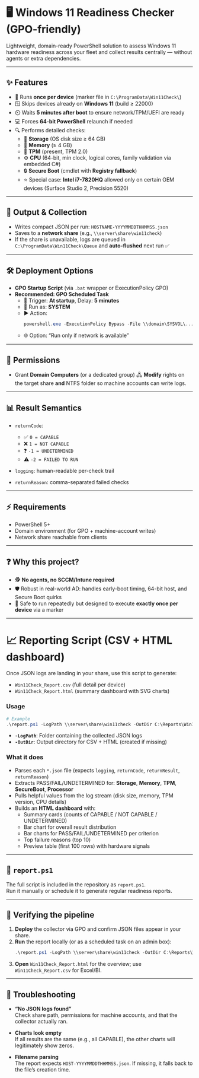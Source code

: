 # 🖥️ Windows 11 Readiness Checker (GPO-friendly)

Lightweight, domain-ready PowerShell solution to assess Windows 11 hardware readiness across your fleet and collect results centrally — without agents or extra dependencies.  

---

## ✨ Features
- 🛑 Runs **once per device** (marker file in `C:\ProgramData\Win11Check\`)  
- 🪟 Skips devices already on **Windows 11** (build ≥ 22000)  
- ⏲️ Waits **5 minutes after boot** to ensure network/TPM/UEFI are ready  
- 💻 Forces **64-bit PowerShell** relaunch if needed  
- 🔍 Performs detailed checks:
  - 💾 **Storage** (OS disk size ≥ 64 GB)  
  - 🧠 **Memory** (≥ 4 GB)  
  - 🔐 **TPM** (present, TPM 2.0)  
  - ⚙️ **CPU** (64-bit, min clock, logical cores, family validation via embedded C#)  
  - 🔒 **Secure Boot** (cmdlet with **Registry fallback**)  
  - ⭐ Special case: **Intel i7-7820HQ** allowed only on certain OEM devices (Surface Studio 2, Precision 5520)  

---

## 📂 Output & Collection
- Writes compact JSON per run: `HOSTNAME-YYYYMMDDTHHMMSS.json`  
- Saves to a **network share** (e.g., `\\server\share\win11check`)  
- If the share is unavailable, logs are queued in  
  `C:\ProgramData\Win11Check\Queue` and **auto-flushed** next run ✅  

---

## 🛠️ Deployment Options
- **GPO Startup Script** (via `.bat` wrapper or ExecutionPolicy GPO)  
- **Recommended: GPO Scheduled Task**  
  - 🔄 Trigger: **At startup**, Delay: **5 minutes**  
  - 👤 Run as: **SYSTEM**  
  - ▶️ Action:  
    ```powershell
    powershell.exe -ExecutionPolicy Bypass -File \\domain\SYSVOL\...\Win11Readiness.ps1
    ```
  - 🌐 Option: “Run only if network is available”  

---

## 🔑 Permissions
- Grant **Domain Computers** (or a dedicated group) 🖧 **Modify** rights on the target share **and** NTFS folder so machine accounts can write logs.  

---

## 📊 Result Semantics
- `returnCode`:  
  - ✅ `0 = CAPABLE`  
  - ❌ `1 = NOT CAPABLE`  
  - ❓ `-1 = UNDETERMINED`  
  - ⚠️ `-2 = FAILED TO RUN`  

- `logging`: human-readable per-check trail  
- `returnReason`: comma-separated failed checks  

---

## ⚡ Requirements 
- PowerShell 5+  
- Domain environment (for GPO + machine-account writes)  
- Network share reachable from clients  

---

## ❓ Why this project?
- 🕵️ **No agents, no SCCM/Intune required**  
- 🛡️ Robust in real-world AD: handles early-boot timing, 64-bit host, and Secure Boot quirks  
- 🔂 Safe to run repeatedly but designed to execute **exactly once per device** via a marker  

---

# 📈 Reporting Script (CSV + HTML dashboard)

Once JSON logs are landing in your share, use this script to generate:  
- `Win11Check_Report.csv` (full detail per device)  
- `Win11Check_Report.html` (summary dashboard with SVG charts)

### Usage
```powershell
# Example
.\report.ps1 -LogPath \\server\share\win11check -OutDir C:\Reports\Win11
```

- **`-LogPath`**: Folder containing the collected JSON logs  
- **`-OutDir`**: Output directory for CSV + HTML (created if missing)

### What it does
- Parses each `*.json` file (expects `logging`, `returnCode`, `returnResult`, `returnReason`)  
- Extracts PASS/FAIL/UNDETERMINED for: **Storage**, **Memory**, **TPM**, **SecureBoot**, **Processor**  
- Pulls helpful values from the log stream (disk size, memory, TPM version, CPU details)  
- Builds an **HTML dashboard** with:
  - Summary cards (counts of CAPABLE / NOT CAPABLE / UNDETERMINED)
  - Bar chart for overall result distribution  
  - Bar charts for PASS/FAIL/UNDETERMINED per criterion  
  - Top failure reasons (top 10)  
  - Preview table (first 100 rows) with hardware signals  

---

## 📜 `report.ps1`
The full script is included in the repository as `report.ps1`.  
Run it manually or schedule it to generate regular readiness reports.

---

## 🧪 Verifying the pipeline

1. **Deploy** the collector via GPO and confirm JSON files appear in your share.  
2. **Run** the report locally (or as a scheduled task on an admin box):
   ```powershell
   .\report.ps1 -LogPath \\server\share\win11check -OutDir C:\Reports\Win11
   ```
3. **Open** `Win11Check_Report.html` for the overview; use `Win11Check_Report.csv` for Excel/BI.

---

## 🧰 Troubleshooting

- **“No JSON logs found”**  
  Check share path, permissions for machine accounts, and that the collector actually ran.

- **Charts look empty**  
  If all results are the same (e.g., all CAPABLE), the other charts will legitimately show zeros.

- **Filename parsing**  
  The report expects `HOST-YYYYMMDDTHHMMSS.json`. If missing, it falls back to the file’s creation time.
